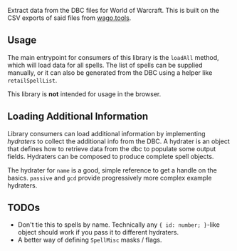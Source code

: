 Extract data from the DBC files for World of Warcraft. This is built on the CSV exports of said files from [wago.tools](https://wago.tools/).

## Usage

The main entrypoint for consumers of this library is the `loadAll` method, which will load data for all spells. The list of spells can be supplied manually, or it can also be generated from the DBC using a helper like `retailSpellList`.

This library is **not** intended for usage in the browser.

## Loading Additional Information

Library consumers can load additional information by implementing *hydraters* to collect the additional info from the DBC. A hydrater is an object that defines
how to retrieve data from the dbc to populate some output fields. Hydraters can be composed to produce complete spell objects.

The hydrater for `name` is a good, simple reference to get a handle on the basics. `passive` and `gcd` provide progressively more complex example hydraters.

## TODOs

- Don't tie this to spells by name. Technically any `{ id: number; }`-like object should work if you pass it to different hydraters.
- A better way of defining `SpellMisc` masks / flags.
